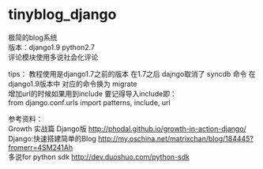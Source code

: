 # tinyblog_django
极简的blog系统<br>
版本：django1.9 python2.7 <br>
评论模块使用多说社会化评论


tips：
教程使用是django1.7之前的版本 在1.7之后 dajngo取消了 syncdb 命令
在django1.9版本中 对应的命令换为 migrate <br>
增加url的时候如果用到include 要记得导入include即：<br>
from django.conf.urls import patterns, include, url

参考资料： <br>
Growth 实战篇 Django版 http://phodal.github.io/growth-in-action-django/ <br>
Django:快速搭建简单的Blog http://my.oschina.net/matrixchan/blog/184445?fromerr=4SM241Ah <br>
多说for python sdk http://dev.duoshuo.com/python-sdk <br>